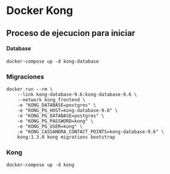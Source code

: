 # Docker Kong 

## Proceso de ejecucion para iniciar

#### Database

    docker-compose up -d kong-database

### Migraciones

    docker run --rm \
        --link kong-database-9.6:kong-database-9.6 \
        --network kong_frontend \
        -e "KONG_DATABASE=postgres" \
        -e "KONG_PG_HOST=kong-database-9.6" \
        -e "KONG_PG_DATABASE=postgres" \
        -e "KONG_PG_PASSWORD=kong" \
        -e "KONG_PG_USER=kong" \
        -e "KONG_CASSANDRA_CONTACT_POINTS=kong-database-9.6" \
        kong:1.3.0 kong migrations bootstrap

### Kong

    docker-compose up -d kong